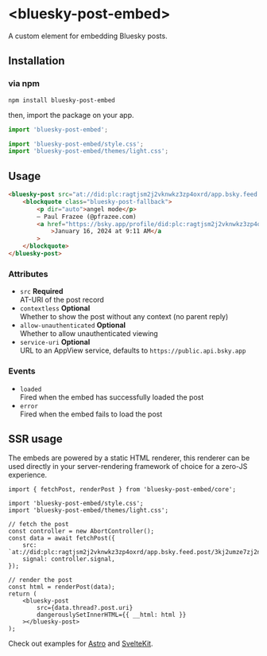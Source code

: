 # &lt;bluesky-post-embed>

A custom element for embedding Bluesky posts.

## Installation

### via npm

```
npm install bluesky-post-embed
```

then, import the package on your app.

```js
import 'bluesky-post-embed';

import 'bluesky-post-embed/style.css';
import 'bluesky-post-embed/themes/light.css';
```

## Usage

```html
<bluesky-post src="at://did:plc:ragtjsm2j2vknwkz3zp4oxrd/app.bsky.feed.post/3kj2umze7zj2n">
	<blockquote class="bluesky-post-fallback">
		<p dir="auto">angel mode</p>
		— Paul Frazee (@pfrazee.com)
		<a href="https://bsky.app/profile/did:plc:ragtjsm2j2vknwkz3zp4oxrd/post/3kj2umze7zj2n"
			>January 16, 2024 at 9:11 AM</a
		>
	</blockquote>
</bluesky-post>
```

### Attributes

- `src` **Required**  
  AT-URI of the post record
- `contextless` **Optional**  
  Whether to show the post without any context (no parent reply)
- `allow-unauthenticated` **Optional**  
  Whether to allow unauthenticated viewing
- `service-uri` **Optional**  
  URL to an AppView service, defaults to `https://public.api.bsky.app`

### Events

- `loaded`  
  Fired when the embed has successfully loaded the post
- `error`  
  Fired when the embed fails to load the post

## SSR usage

The embeds are powered by a static HTML renderer, this renderer can be used directly in your
server-rendering framework of choice for a zero-JS experience.

```tsx
import { fetchPost, renderPost } from 'bluesky-post-embed/core';

import 'bluesky-post-embed/style.css';
import 'bluesky-post-embed/themes/light.css';

// fetch the post
const controller = new AbortController();
const data = await fetchPost({
	src: `at://did:plc:ragtjsm2j2vknwkz3zp4oxrd/app.bsky.feed.post/3kj2umze7zj2n`,
	signal: controller.signal,
});

// render the post
const html = renderPost(data);
return (
	<bluesky-post
		src={data.thread?.post.uri}
		dangerouslySetInnerHTML={{ __html: html }}
	></bluesky-post>
);
```

Check out examples for [Astro](https://github.com/mary-ext/bluesky-embed-astro) and
[SvelteKit](https://github.com/mary-ext/bluesky-embed-sveltekit).
